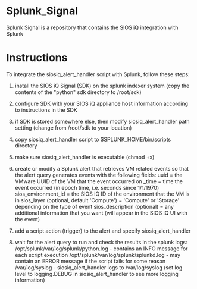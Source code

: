 # Splunk_Signal
Splunk Signal is a repository that contains the SIOS iQ integration with Splunk

# Instructions
To integrate the siosiq_alert_handler script with Splunk, follow these steps:

1) install the SIOS iQ Signal (SDK) on the splunk indexer system
   (copy the contents of the "python" sdk directory to /root/sdk)

2) configure SDK with your SIOS iQ appliance host information according to
   instructions in the SDK

3) if SDK is stored somewhere else, then modify siosiq_alert_handler path
   setting (change from /root/sdk to your location)

4) copy siosiq_alert_handler script to $SPLUNK_HOME/bin/scripts directory

5) make sure siosiq_alert_handler is executable (chmod +x)

6) create or modify a Splunk alert that retrieves VM related events so that
   the alert query generates events with the following fields:
     uuid = the VMware UUID of the VM that the event occurred on
     _time = time the event occurred (in epoch time, i.e. seconds
             since 1/1/1970)
     sios_environment_id = the SIOS iQ ID of the environment that the VM is in
     sios_layer (optional, default 'Compute') = 'Compute' or 'Storage'
                                                depending on the type of event
     sios_description (optional) = any additional information that you want
                                   (will appear in the SIOS iQ UI with the
                                   event)

7) add a script action (trigger) to the alert and specify siosiq_alert_handler

8) wait for the alert query to run and check the results in the splunk logs:
     /opt/splunk/var/log/splunk/python.log - contains an INFO message for each
                                             script execution
     /opt/splunk/var/log/splunk/splunkd.log - may contain an ERROR message if
                                              the script fails for some reason
     /var/log/syslog - siosiq_alert_handler logs to /var/log/syslog (set log
                       level to logging.DEBUG in siosiq_alert_handler to see
                       more logging information)
